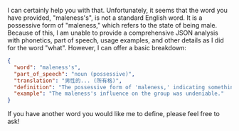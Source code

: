 I can certainly help you with that. Unfortunately, it seems that the word you have provided, "maleness's", is not a standard English word. It is a possessive form of "maleness," which refers to the state of being male. Because of this, I am unable to provide a comprehensive JSON analysis with phonetics, part of speech, usage examples, and other details as I did for the word "what". However, I can offer a basic breakdown:

```json
{
  "word": "maleness's",
  "part_of_speech": "noun (possessive)",
  "translation": "男性的... (所有格)",
  "definition": "The possessive form of 'maleness,' indicating something belonging to or associated with the state of being male.",
  "example": "The maleness's influence on the group was undeniable."
}
```

If you have another word you would like me to define, please feel free to ask!
 